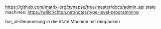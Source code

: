 https://github.com/matrix-org/synapse/tree/master/docs/admin_api
state machines: https://willcrichton.net/notes/type-level-programming

txn_id-Generierung in die State Machine mit reinpacken
